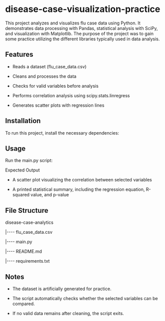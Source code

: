 # disease-case-visualization-practice
This project analyzes and visualizes flu case data using Python. It demonstrates data processing with Pandas, statistical analysis with SciPy, and visualization with Matplotlib. The purpose of the project was to gain some practice utilizing the different libraries typically used in data analysis.

## Features

 - Reads a dataset (flu_case_data.csv)

 - Cleans and processes the data

 - Checks for valid variables before analysis

 - Performs correlation analysis using scipy.stats.linregress

 - Generates scatter plots with regression lines

## Installation

To run this project, install the necessary dependencies:

## Usage

Run the main.py script:

Expected Output

 - A scatter plot visualizing the correlation between selected variables

 - A printed statistical summary, including the regression equation, R-squared value, and p-value

## File Structure

disease-case-analytics

|---- flu_case_data.csv

|---- main.py

|---- README.md

|---- requirements.txt

## Notes

 - The dataset is artificially generated for practice.

 - The script automatically checks whether the selected variables can be compared.

 - If no valid data remains after cleaning, the script exits.
